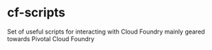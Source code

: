# cf-scripts
Set of useful scripts for interacting with Cloud Foundry mainly geared towards Pivotal Cloud Foundry

